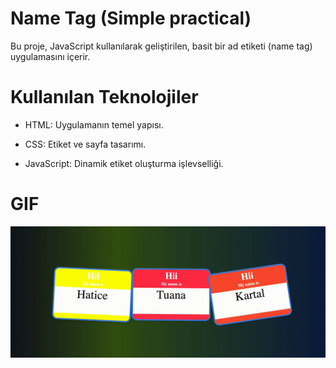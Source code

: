 # Name Tag (Simple practical)
Bu proje, JavaScript kullanılarak geliştirilen, basit bir  ad etiketi (name tag)  uygulamasını içerir. 

# Kullanılan Teknolojiler
- HTML: Uygulamanın temel yapısı.

- CSS: Etiket ve sayfa tasarımı.

- JavaScript: Dinamik etiket oluşturma işlevselliği.

# GIF 
![](image/nameTag.gif)
